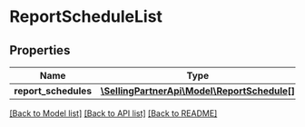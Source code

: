 # ReportScheduleList

## Properties
Name | Type | Description | Notes
------------ | ------------- | ------------- | -------------
**report_schedules** | [**\SellingPartnerApi\Model\ReportSchedule[]**](ReportSchedule.md) |  | 

[[Back to Model list]](../README.md#documentation-for-models) [[Back to API list]](../README.md#documentation-for-api-endpoints) [[Back to README]](../README.md)


